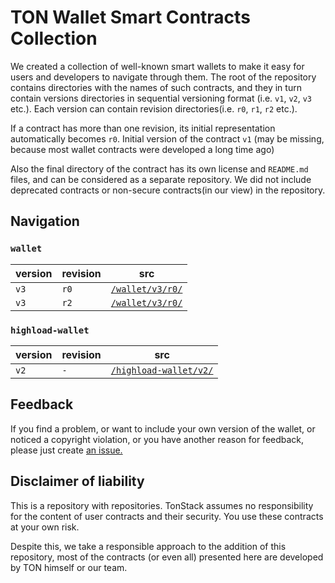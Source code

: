 # TON Wallet Smart Contracts Collection

We created a collection of well-known smart wallets to make it easy for users and developers to navigate through them. The root of the repository contains directories with the names of such contracts, and they in turn contain versions directories in sequential versioning format (i.e. `v1`, `v2`, `v3` etc.). Each version can contain revision directories(i.e. `r0`, `r1`, `r2` etc.). 

If a contract has more than one revision, its initial representation automatically becomes `r0`. Initial version of the contract `v1` (may be missing, because most wallet contracts were developed a long time ago)

Also the final directory of the contract has its own license and `README.md` files, and can be considered as a separate repository. We did not include deprecated contracts or non-secure contracts(in our view) in the repository.

## Navigation

### `wallet`
| version | revision | src                                                |
|---------|----------|----------------------------------------------------|
| `v3`    | `r0`     | [`/wallet/v3/r0/`](wallet/v3/r0/)                  |
| `v3`    | `r2`     | [`/wallet/v3/r0/`](wallet/v3/r2/)                  |

### `highload-wallet`
| version | revision | src                                                |
|---------|----------|----------------------------------------------------|
| `v2`    | `-`      | [`/highload-wallet/v2/`](highload-wallet/v2/)      |

## Feedback

If you find a problem, or want to include your own version of the wallet, or noticed a copyright violation, or you have another reason for feedback, please just create [an issue.](https://github.com/tonstack/wallet-smcs/issues)

## Disclaimer of liability

This is a repository with repositories. TonStack assumes no responsibility for the content of user contracts and their security. You use these contracts at your own risk.

Despite this, we take a responsible approach to the addition of this repository, most of the contracts (or even all) presented here are developed by TON himself or our team.